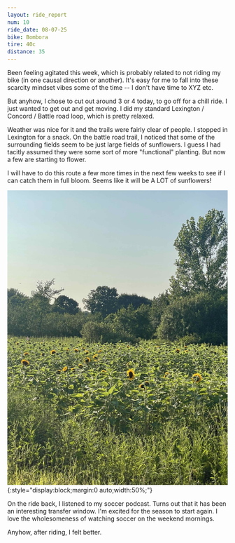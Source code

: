```yaml
---
layout: ride_report
num: 10
ride_date: 08-07-25
bike: Bombora
tire: 40c
distance: 35
---
```


Been feeling agitated this week, which is probably related to not riding my bike (in one causal direction or another). It's easy for me to fall into these scarcity mindset vibes some of the time -- I don't have time to XYZ etc. 

But anyhow, I chose to cut out around 3 or 4 today, to go off for a chill ride. I just wanted to get out and get moving. I did my standard Lexington / Concord / Battle road loop, which is pretty relaxed. 

Weather was nice for it and the trails were fairly clear of people. I stopped in Lexington for a snack. On the battle road trail, I noticed that some of the surrounding fields seem to be just large fields of sunflowers. I guess I had tacitly assumed they were some sort of more "functional" planting. But now a few are starting to flower. 

I will have to do this route a few more times in the next few weeks to see if I can catch them in full bloom. Seems like it will be A LOT of sunflowers!

![pond](/figs/ride_reports/10/sunflowers.jpg){:style="display:block;margin:0 auto;width:50%;"}

On the ride back, I listened to my soccer podcast. Turns out that it has been an interesting transfer window. I'm excited for the season to start again. I love the wholesomeness of watching soccer on the weekend mornings. 

Anyhow, after riding, I felt better. 